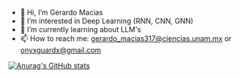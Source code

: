 - 👋 Hi, I’m Gerardo Macias
- 👀 I’m interested in Deep Learning (RNN, CNN, GNN)
- 🌱 I’m currently learning about LLM's
- 📫 How to reach me: gerardo_macias317@ciencias.unam.mx or
                       onyxguardx@gmail.com

[![Anurag's GitHub stats](https://github-readme-stats.vercel.app/api?username=Antonio-Onyx)](https://github.com/Antonio-Onyx/github-readme-stats)

<!---
Antonio-Onyx/Antonio-Onyx is a ✨ special ✨ repository because its `README.md` (this file) appears on your GitHub profile.
You can click the Preview link to take a look at your changes.
--->
